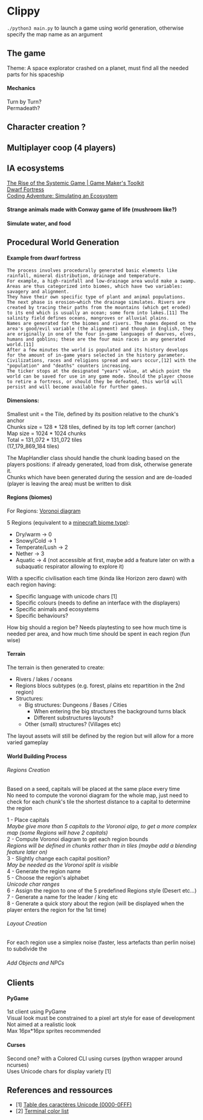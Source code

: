 # Clippy
``./python3 main.py`` to launch a game using world generation, otherwise specify the map name as an argument  

## The game
Theme: A space explorator crashed on a planet, must find all the needed parts for his spaceship  

#### Mechanics
Turn by Turn?  
Permadeath?  

## Character creation ?

## Multiplayer coop (4 players)

## IA ecosystems  
[The Rise of the Systemic Game | Game Maker's Toolkit](https://www.youtube.com/watch?v=SnpAAX9CkIc)  
[Dwarf Fortress](https://en.wikipedia.org/wiki/Dwarf_Fortress)  
[Coding Adventure: Simulating an Ecosystem](https://www.youtube.com/watch?v=r_It_X7v-1E)  

#### Strange animals made with Conway game of life (mushroom like?)  

#### Simulate water, and food  

## Procedural World Generation  

#### Example from dwarf fortress
```
The process involves procedurally generated basic elements like rainfall, mineral distribution, drainage and temperature.
For example, a high-rainfall and low-drainage area would make a swamp. Areas are thus categorized into biomes, which have two variables: savagery and alignment.
They have their own specific type of plant and animal populations.
The next phase is erosion—which the drainage simulates. Rivers are created by tracing their paths from the mountains (which get eroded) to its end which is usually an ocean; some form into lakes.[11] The salinity field defines oceans, mangroves or alluvial plains.
Names are generated for the biomes and rivers. The names depend on the area's good/evil variable (the alignment) and though in English, they are originally in one of the four in-game languages of dwarves, elves, humans and goblins; these are the four main races in any generated world.[11]
After a few minutes the world is populated and its history develops for the amount of in-game years selected in the history parameter. Civilizations, races and religions spread and wars occur,[12] with the "population" and "deaths" counters increasing.
The ticker stops at the designated "years" value, at which point the world can be saved for use in any game mode. Should the player choose to retire a fortress, or should they be defeated, this world will persist and will become available for further games.
```

#### Dimensions:
Smallest unit = the Tile, defined by its position relative to the chunk's anchor  
Chunks size = 128 * 128 tiles, defined by its top left corner (anchor)  
Map size = 1024 * 1024 chunks  
Total = 131_072 * 131_072 tiles  
(17_179_869_184 tiles)

The MapHandler class should handle the chunk loading based on the players positions:
if already generated, load from disk, otherwise generate it.  
Chunks which have been generated during the session and are de-loaded (player is leaving the area) must be written to disk    

#### Regions (biomes)
For Regions: [Voronoi diagram](https://en.wikipedia.org/wiki/Voronoi_diagram)  

5 Regions (equivalent to a [minecraft biome type](https://minecraft-fr.gamepedia.com/Biome#Biomes_inutilis.C3.A9s)):
* Dry/warm -> 0  
* Snowy/Cold -> 1  
* Temperate/Lush -> 2  
* Nether -> 3  
* Aquatic -> 4 (not accessible at first, maybe add a feature later on with a subaquatic respirator allowing to explore it)  

With a specific civilisation each time (kinda like Horizon zero dawn) with each region having:  
* Specific language with unicode chars [1]
* Specific colours (needs to define an interface with the displayers)
* Specific animals and ecosystems  
* Specific behaviours?

How big should a region be? Needs playtesting to see how much time is needed per area, and how much time should be spent in each region (fun wise)  

#### Terrain
The terrain is then generated to create:
* Rivers / lakes / oceans
* Regions blocs subtypes (e.g. forest, plains etc repartition in the 2nd region)
* Structures:
    * Big structures: Dungeons / Bases / Cities
        * When entering the big structures the background turns black
        * Different substructures layouts?   
    * Other (small) structures? (Villages etc)

The layout assets will still be defined by the region but will allow for a more varied gameplay

#### World Building Process
###### Regions Creation  
Based on a seed, capitals will be placed at the same place every time  
No need to compute the voronoi diagram for the whole map, just need to check for each chunk's tile the shortest distance to a capital to determine the region  


1 - Place capitals  
*Maybe give more than 5 capitals to the Voronoi algo, to get a more complex map (some Regions will have 2 capitals)*  
2 - Compute Voronoi diagram to get each region bounds  
*Regions will be defined in chunks rather than in tiles (maybe add a blending feature later on)*   
3 - Slightly change each capital position?  
*May be needed as the Voronoi split is visible*  
4 - Generate the region name  
5 - Choose the region's alphabet  
*Unicode char ranges*    
6 - Assign the region to one of the 5 predefined Regions style (Desert etc...)  
7 - Generate a name for the leader / king etc  
8 - Generate a quick story about the region (will be displayed when the player enters the region for the 1st time)  
###### Layout Creation
For each region use a simplex noise (faster, less artefacts than perlin noise) to subdivide the

###### Add Objects and NPCs

## Clients
#### PyGame  
1st client using PyGame  
Visual look must be constrained to a pixel art style for ease of development  
Not aimed at a realistic look  
Max 16px*16px sprites recommended  

#### Curses  
Second one? with a Colored CLI using curses (python wrapper around ncurses)  
Uses Unicode chars for display variety [1]  

## References and ressources
* [1] [Table des caractères Unicode (0000-0FFF)](https://fr.wikipedia.org/wiki/Table_des_caract%C3%A8res_Unicode_(0000-0FFF))
* [2] [Terminal color list](https://jonasjacek.github.io/colors/)
